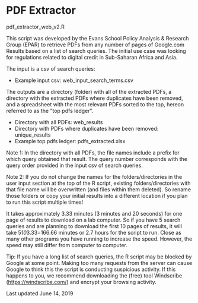 # PDF Extractor

pdf_extractor_web_v2.R

This script was developed by the Evans School Policy Analysis & Research Group (EPAR) to retrieve PDFs from any number of pages of Google.com Results based on a list of search queries. The initial use case was looking for regulations related to digital credit in Sub-Saharan Africa and Asia.

The input is a csv of search queries: 

* Example input csv: web_input_search_terms.csv

The outputs are a directory (folder) with all of the extracted PDFs, a directory with the extracted PDFs where duplicates have been removed, and a spreadsheet with the most relevant PDFs sorted to the top, hereon referred to as the "top pdfs ledger".

* Directory with all PDFs: web_results
* Directory with PDFs where duplicates have been removed: unique_results
* Example top pdfs ledger: pdfs_extracted.xlsx

Note 1: In the directory with all PDFs, the file names include a prefix for which query obtained that result. The query number corresponds with the query order provided in the input csv of search queries. 

Note 2: If you do not change the names for the folders/directories in the user input section at the top of the R script, existing folders/directories with that file name will be overwritten (and files within them deleted). So rename those folders or copy your initial results into a different location if you plan to run this script multiple times! 

It takes approximately 3.33 minutes (3 minutes and 20 seconds) for one page of results to download on a lab computer. So if you have 5 search queries and are planning to download the first 10 pages of results, it will take 5*10*3.33=166.66 minutes or 2.7 hours for the script to run. Close as many other programs you have running to increase the speed. However, the speed may still differ from computer to computer. 

Tip: If you have a long list of search queries, the R script may be blocked by Google at some point. Making too many requests from the server can cause Google to think this the script is conducting suspicious activity. If this happens to you, we recommend downloading the (free) tool Windscribe (https://windscribe.com/) and encrypt your browsing activity.

Last updated June 14, 2019